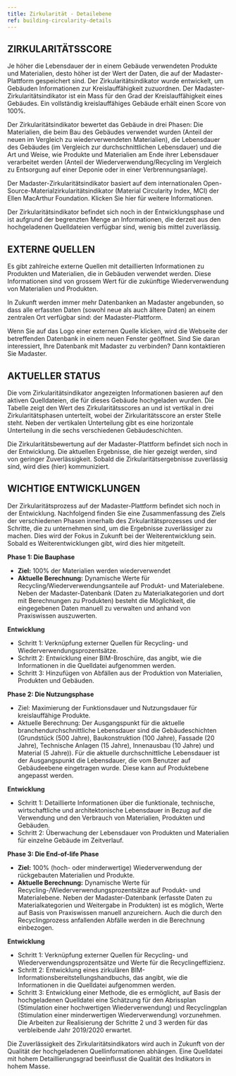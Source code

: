 ```yaml
---
title: Zirkularität - Detailebene
ref: building-circularity-details
---
```


## ZIRKULARITÄTSSCORE
Je höher die Lebensdauer der in einem Gebäude verwendeten Produkte und Materialien, desto höher ist der Wert der Daten, die auf der Madaster-Plattform gespeichert sind. Der Zirkularitätsindikator wurde entwickelt, um Gebäuden Informationen zur Kreislauffähigkeit zuzuordnen. Der Madaster-Zirkularitätsindikator ist ein Mass für den Grad der Kreislauffähigkeit eines Gebäudes. Ein vollständig kreislauffähiges Gebäude erhält einen Score von 100%.

Der Zirkularitätsindikator bewertet das Gebäude in drei Phasen: Die Materialien, die beim Bau des Gebäudes  verwendet wurden (Anteil der neuen im Vergleich zu wiederverwendeten Materialien), die Lebensdauer des Gebäudes (im Vergleich zur durchschnittlichen Lebensdauer) und die Art und Weise, wie Produkte und Materialien am Ende ihrer Lebensdauer verarbeitet werden (Anteil der Wiederverwendung/Recycling im Vergleich zu Entsorgung auf einer Deponie oder in einer Verbrennungsanlage).

Der Madaster-Zirkularitätsindikator basiert auf dem internationalen Open-Source-Materialzirkularitätsindikator (Material Circularity Index, MCI) der Ellen MacArthur Foundation. Klicken Sie hier für weitere Informationen.

Der Zirkularitätsindikator befindet sich noch in der Entwicklungsphase und ist aufgrund der begrenzten Menge an Informationen, die derzeit aus den hochgeladenen Quelldateien verfügbar sind, wenig bis mittel zuverlässig.


## EXTERNE QUELLEN
Es gibt zahlreiche externe Quellen mit detaillierten Informationen zu Produkten und Materialien, die in Gebäuden verwendet werden. Diese Informationen sind von grossem Wert für die zukünftige Wiederverwendung von Materialien und Produkten.

In Zukunft werden immer mehr Datenbanken an Madaster angebunden, so dass alle erfassten Daten (sowohl neue als auch ältere Daten) an einem zentralen Ort verfügbar sind: der Madaster-Plattform.

Wenn Sie auf das Logo einer externen Quelle klicken, wird die Webseite der betreffenden Datenbank in einem neuen Fenster geöffnet. Sind Sie daran interessiert, Ihre Datenbank mit Madaster zu verbinden? Dann kontaktieren Sie Madaster.

## AKTUELLER STATUS
Die vom Zirkularitätsindikator angezeigten Informationen basieren auf den aktiven Quelldateien, die für dieses Gebäude hochgeladen wurden. Die Tabelle zeigt den Wert des Zirkularitätsscores an und ist vertikal in drei Zirkularitätsphasen unterteilt, wobei der Zirkularitätsscore an erster Stelle steht. Neben der vertikalen Unterteilung gibt es eine horizontale Unterteilung in die sechs verschiedenen Gebäudeschichten.

Die Zirkularitätsbewertung auf der Madaster-Plattform befindet sich noch in der Entwicklung. Die aktuellen Ergebnisse, die hier gezeigt werden, sind von geringer Zuverlässigkeit. Sobald die Zirkularitätsergebnisse zuverlässig sind, wird dies (hier) kommuniziert.

## WICHTIGE ENTWICKLUNGEN
Der Zirkularitätsprozess auf der Madaster-Plattform befindet sich noch in der Entwicklung. Nachfolgend finden Sie eine Zusammenfassung des Ziels der verschiedenen Phasen innerhalb des Zirkularitätsprozesses und der Schritte, die zu unternehmen sind, um die Ergebnisse zuverlässiger zu machen. Dies wird der Fokus in Zukunft bei der Weiterentwicklung sein. Sobald es Weiterentwicklungen gibt, wird dies hier mitgeteilt.

**Phase 1: Die Bauphase**
- **Ziel:** 100% der Materialien werden wiederverwendet
- **Aktuelle Berechnung:** Dynamische Werte für Recycling/Wiederverwendungsanteile auf Produkt- und Materialebene. Neben der Madaster-Datenbank (Daten zu Materialkategorien und dort mit Berechnungen zu Produkten) besteht die Möglichkeit, die eingegebenen Daten manuell zu verwalten und anhand von Praxiswissen auszuwerten.

**Entwicklung**
- Schritt 1: Verknüpfung externer Quellen für Recycling- und Wiederverwendungsprozentsätze.
- Schritt 2: Entwicklung einer BIM-Broschüre, das angibt, wie die Informationen in die Quelldatei aufgenommen werden.
- Schritt 3: Hinzufügen von Abfällen aus der Produktion von Materialien, Produkten und Gebäuden.

**Phase 2: Die Nutzungsphase**
- Ziel: Maximierung der Funktionsdauer und Nutzungsdauer für kreislauffähige Produkte.
- Aktuelle Berechnung: Der Ausgangspunkt für die aktuelle branchendurchschnittliche Lebensdauer sind die Gebäudeschichten (Grundstück (500 Jahre), Baukonstruktion (100 Jahre), Fassade (20 Jahre), Technische Anlagen (15 Jahre), Innenausbau (10 Jahre) und Material (5 Jahre)). Für die aktuelle durchschnittliche Lebensdauer ist der Ausgangspunkt die Lebensdauer, die vom Benutzer auf Gebäudeebene eingetragen wurde. Diese kann auf Produktebene angepasst werden.

**Entwicklung**
- Schritt 1: Detaillierte Informationen über die funktionale, technische, wirtschaftliche und architektonische Lebensdauer in Bezug auf die Verwendung und den Verbrauch von Materialien, Produkten und Gebäuden.
- Schritt 2: Überwachung der Lebensdauer von Produkten und Materialien für einzelne Gebäude im Zeitverlauf.

**Phase 3: Die End-of-life Phase**
- **Ziel:** 100% (hoch- oder minderwertige) Wiederverwendung der rückgebauten Materialien und Produkte.
- **Aktuelle Berechnung:** Dynamische Werte für Recycling-/Wiederverwendungsprozentsätze auf Produkt- und Materialebene. Neben der Madaster-Datenbank (erfasste Daten zu Materialkategorien und Weitergabe in Produkten) ist es möglich, Werte auf Basis von Praxiswissen manuell anzureichern. Auch die durch den Recyclingprozess anfallenden Abfälle werden in die Berechnung einbezogen.

**Entwicklung**
- Schritt 1: Verknüpfung externer Quellen für Recycling- und Wiederverwendungsprozentsätze und Werte für die Recyclingeffizienz.
- Schritt 2: Entwicklung eines zirkulären BIM-Informationsbereitstellungshandbuchs, das angibt, wie die Informationen in die Quelldatei aufgenommen werden.
- Schritt 3: Entwicklung einer Methode, die es ermöglicht, auf Basis der hochgeladenen Quelldatei eine Schätzung für den Abrissplan (Stimulation einer hochwertigen Wiederverwendung) und Recyclingplan (Stimulation einer minderwertigen Wiederverwendung) vorzunehmen. 
Die Arbeiten zur Realisierung der Schritte 2 und 3 werden für das verbleibende Jahr 2019/2020 erwartet.

Die Zuverlässigkeit des Zirkularitätsindikators wird auch in Zukunft von der Qualität der hochgeladenen Quellinformationen abhängen. Eine Quelldatei mit hohem Detaillierungsgrad beeinflusst die Qualität des Indikators in hohem Masse. 

